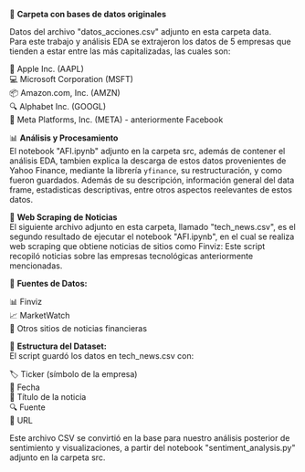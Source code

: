 📁 **Carpeta con bases de datos originales**

Datos del archivo "datos_acciones.csv" adjunto en esta carpeta data.  
Para este trabajo y análisis EDA se extrajeron los datos de 5 empresas que tienden a estar entre las más capitalizadas, las cuales son:  

🍎 Apple Inc. (AAPL)  
💻 Microsoft Corporation (MSFT)  
📦 Amazon.com, Inc. (AMZN)  
🔍 Alphabet Inc. (GOOGL)  
👥 Meta Platforms, Inc. (META) - anteriormente Facebook  



📊 **Análisis y Procesamiento**   
El notebook "AFI.ipynb" adjunto en la carpeta src, además de contener el análisis EDA, tambien explica la descarga de estos datos provenientes de Yahoo Finance, mediante la librería `yfinance`, su restructuración, y como fueron guardados. Además de su descripción, información general del data frame, estadisticas descriptivas, entre otros aspectos reelevantes de estos datos.



📰 **Web Scraping de Noticias**  
El siguiente archivo adjunto en esta carpeta, llamado "tech_news.csv", es el segundo resultado de ejecutar el notebook "AFI.ipynb", en el cual se realiza  web scraping que obtiene noticias de sitios como Finviz:
Este script recopiló noticias sobre las empresas tecnológicas anteriormente mencionadas.



📱 **Fuentes de Datos:**

📊 Finviz  
📈 MarketWatch  
📰 Otros sitios de noticias financieras  



📄 **Estructura del Dataset:**  
El script guardó los datos en tech_news.csv con:

🏷️ Ticker (símbolo de la empresa)  
📅 Fecha  
📝 Título de la noticia  
🔍 Fuente  
🔗 URL  
   
Este archivo CSV se convirtió en la base para nuestro análisis posterior de sentimiento y visualizaciones, a partir del notebook "sentiment_analysis.py" adjunto en la carpeta src.
